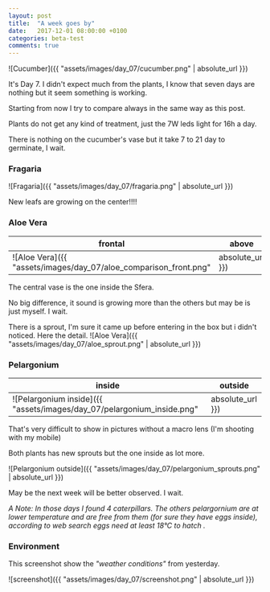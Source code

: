 ```yaml
---
layout: post
title:  "A week goes by"
date:   2017-12-01 08:00:00 +0100
categories: beta-test
comments: true
---
```


![Cucumber]({{ "assets/images/day_07/cucumber.png" | absolute_url }})


It's Day 7. I didn't expect much from the plants, I know that seven days are nothing but it seem something is working.

Starting from now I try to compare always in the same way as this post.

Plants do not get any kind of treatment, just the 7W leds light for 16h a day.

There is nothing on the cucumber's vase but it take 7 to 21 day to germinate, I wait.

### Fragaria

![Fragaria]({{ "assets/images/day_07/fragaria.png" | absolute_url }})

New leafs are growing on the center!!!!

### Aloe Vera

| frontal | above |
| ------- | ----- |
| ![Aloe Vera]({{ "assets/images/day_07/aloe_comparison_front.png" | absolute_url }}) | ![Fragaria]({{ "assets/images/day_07/aloe_comparison_above.png" | absolute_url }}) |

The central vase is the one inside the Sfera.

No big difference, it sound is growing more than the others but may be is just myself. I wait.

There is a sprout, I'm sure it came up before entering in the box but i didn't noticed. Here the detail.
![Aloe Vera]({{ "assets/images/day_07/aloe_sprout.png" | absolute_url }})

### Pelargonium

| inside | outside |
|--------|---------|
| ![Pelargonium inside]({{ "assets/images/day_07/pelargonium_inside.png" | absolute_url }}) | ![Pelargonium outside]({{ "assets/images/day_07/pelargonium_outside.png" | absolute_url }}) |

That's very difficult to show in pictures without a macro lens (I'm shooting with my mobile)

Both plants has new sprouts but the one inside as lot more.

![Pelargonium outside]({{ "assets/images/day_07/pelargonium_sprouts.png" | absolute_url }})

May be the next week will be better observed. I wait.

*A Note: In those days I found 4 caterpillars.  The others pelargornium are at lower temperature and are free from them (for sure they have eggs inside), according to web search eggs need at least 18°C to hatch .*

### Environment

This screenshot show the *"weather conditions"* from yesterday.

![screenshot]({{ "assets/images/day_07/screenshot.png" | absolute_url }})
